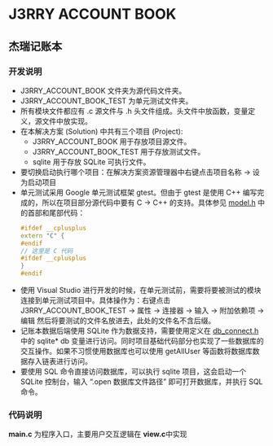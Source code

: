 # J3RRY ACCOUNT BOOK
## 杰瑞记账本

### 开发说明
- J3RRY_ACCOUNT_BOOK 文件夹为源代码文件夹。
- J3RRY_ACCOUNT_BOOK_TEST 为单元测试文件夹。
- 所有模块文件都应有 .c 源文件与 .h 头文件组成。头文件中放函数，变量定义，源文件中放实现。
- 在本解决方案 (Solution) 中共有三个项目 (Project): 
    - J3RRY_ACCOUNT_BOOK 用于存放项目源文件。
    - J3RRY_ACCOUNT_BOOK_TEST 用于存放测试文件。
    - sqlite 用于存放 SQLite 可执行文件。
- 要切换启动执行哪个项目：在解决方案资源管理器中右键点击项目名称 -> 设为启动项目
- 单元测试采用 Google 单元测试框架 gtest。但由于 gtest 是使用 C++ 编写完成的，所以在项目部分源代码中要有 C -> C++ 的支持。具体参见 [model.h](J3RRY_ACCOUNT_BOOK/model.h) 中的首部和尾部代码：
    ```cpp
    #ifdef __cplusplus
    extern "C" {
    #endif
    // 这里是 C 代码
    #ifdef __cplusplus
    }
    #endif
    ```
- 使用 Visual Studio 进行开发的时候，在单元测试前，需要将要被测试的模块连接到单元测试项目中。具体操作为：右键点击 J3RRY_ACCOUNT_BOOK_TEST -> 属性 -> 连接器 -> 输入 -> 附加依赖项 -> 编辑 然后将要测试的文件名放进去，此处的文件名不含后缀。
- 记账本数据后端使用 SQLite 作为数据支持，需要使用定义在 [db_connect.h](./J3RRY_ACCOUNT_BOOK/db_connect.h) 中的 sqlite* db 变量进行访问。同时项目基础代码部分也实现了一些数据库的交互操作。如果不习惯使用数据库也可以使用 getAllUser 等函数将数据库数据存入链表进行访问。
- 要使用 SQL 命令直接访问数据库，可以执行 sqlite 项目，这会启动一个 SQLite 控制台，输入 “.open 数据库文件路径” 即可打开数据库，并执行 SQL 命令。

### 代码说明
**main.c** 为程序入口，主要用户交互逻辑在 **view.c**中实现